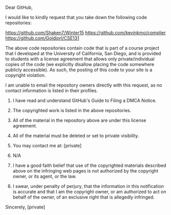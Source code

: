 Dear GitHub,

I would like to kindly request that you take down the following code
repositories:

https://github.com/Shaken7/Winter15
https://github.com/kevinkmo/complier
https://github.com/Goldiorl/CSE131

The above code repositories contain code that is part of a course project
that I developed at the University of California, San Diego, and is
provided to students with a license agreement that allows only
private/individual copies of the code (we explicitly disallow placing the
code somewhere publicly accessible). As such, the posting of this code to
your site is a copyright violation.

I am unable to email the repository owners directly with this request, as
no contact information is listed in their profiles.

1. I have read and understand GitHub's Guide to Filing a DMCA Notice.

2. The copyrighted work is listed in the above repositories.

3. All of the material in the repository above are under this license
agreement.

4. All of the material must be deleted or set to private visibility.

5. You may contact me at:
[private]

6. N/A

7. I have a good faith belief that use of the copyrighted materials
described above on the infringing web pages is not authorized by the
copyright owner, or its agent, or the law.

8. I swear, under penalty of perjury, that the information in this
notification is accurate and that I am the copyright owner, or am
authorized to act on behalf of the owner, of an exclusive right that is
allegedly infringed.

Sincerely,
[private]
